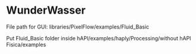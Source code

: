 # WunderWasser

File path for GUI: libraries/PixelFlow/examples/Fluid_Basic

Put Fluid_Basic folder inside hAPI/examples/haply/Processing/without hAPI Fisica/examples